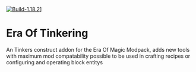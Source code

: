 [![Build-1.18.2](https://github.com/EraofMagic/EraOfTinkering/actions/workflows/gradle-1.18.2.yml/badge.svg)](https://github.com/EraofMagic/EraOfTinkering/actions/workflows/gradle-1.18.2.yml)]

# Era Of Tinkering

An Tinkers construct addon for the Era Of Magic Modpack, adds new tools with maximum mod compatability possible to be used in crafting recipes or configuring and operating block entitys
